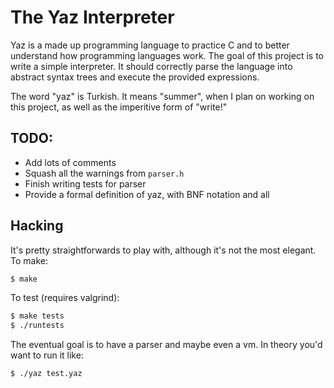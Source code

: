 The Yaz Interpreter
===================

Yaz is a made up programming language to practice C and to better understand
how programming languages work.
The goal of this project is to write a simple interpreter.
It should correctly parse the language into abstract syntax trees and
execute the provided expressions.

The word "yaz" is Turkish. It means "summer", when I plan on working on this
project, as well as the imperitive form of "write!"

TODO:
----
* Add lots of comments
* Squash all the warnings from `parser.h`
* Finish writing tests for parser
* Provide a formal definition of yaz, with BNF notation and all

Hacking
------
It's pretty straightforwards to play with, although it's not the most elegant.
To make:
```sh
$ make
```

To test (requires valgrind):
```sh
$ make tests
$ ./runtests
```

The eventual goal is to have a parser and maybe even a vm. In theory you'd want
to run it like:
```sh
$ ./yaz test.yaz
```
